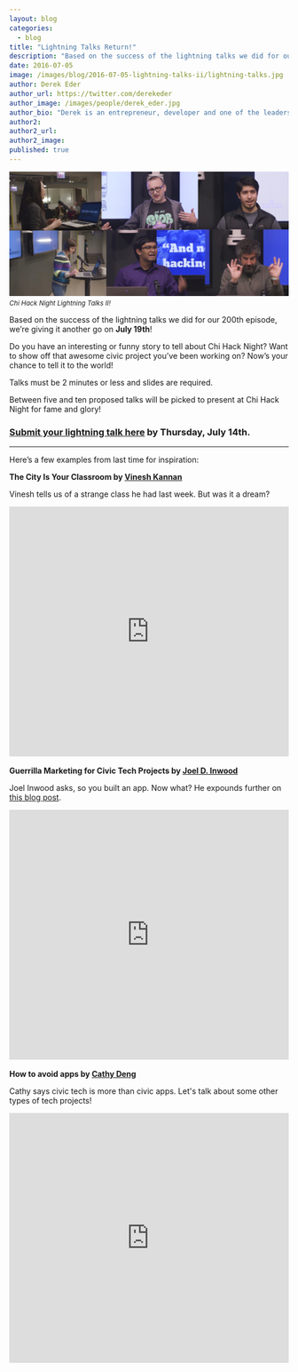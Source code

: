 ```yaml
---
layout: blog
categories: 
  - blog
title: "Lightning Talks Return!"
description: "Based on the success of the lightning talks we did for our 200th episode, we’re giving it another go on July 19th! Do you have an interesting or funny story to tell about Chi Hack Night? Want to show off that awesome civic project you’ve been working on? Now’s your chance to tell it to the world!"
date: 2016-07-05
image: /images/blog/2016-07-05-lightning-talks-ii/lightning-talks.jpg
author: Derek Eder
author_url: https://twitter.com/derekeder
author_image: /images/people/derek_eder.jpg
author_bio: "Derek is an entrepreneur, developer and one of the leaders of the civic technology community in Chicago. He is a co-founder and partner at DataMade — a company that tells stories and builds tools with data — and is the lead organizer for Chi Hack Night."
author2: 
author2_url: 
author2_image: 
published: true
---
```


<p class="text-center"><img src="/images/blog/2016-07-05-lightning-talks-ii/lightning-talks.jpg" alt="" class="img-thumbnail" /><br />

<small>
    <em>Chi Hack Night Lightning Talks II!</em>
</small>
</p>

Based on the success of the lightning talks we did for our 200th episode, we’re giving it another go on **July 19th**!

Do you have an interesting or funny story to tell about Chi Hack Night? Want to show off that awesome civic project you’ve been working on? Now’s your chance to tell it to the world!

Talks must be 2 minutes or less and slides are required.

Between five and ten proposed talks will be picked to present at Chi Hack Night for fame and glory!

### [Submit your lightning talk here](https://docs.google.com/forms/d/1Dlaxlw_vx689tWw1mLXDUEMHnZmO9YmeADv6_xWwLMk/viewform) by Thursday, July 14th.

---

Here’s a few examples from last time for inspiration:

**The City Is Your Classroom by [Vinesh Kannan](https://twitter.com/vineshgkannan)**

Vinesh tells us of a strange class he had last week. But was it a dream?

<p><iframe frameborder="0" height="450" src="https://www.youtube.com/embed/-Q9iAXpWxjA" width="100%"></iframe></p>

**Guerrilla Marketing for Civic Tech Projects by [Joel D. Inwood](https://twitter.com/joeldinwood)**

Joel Inwood asks, so you built an app. Now what? He expounds further on [this blog post](http://chihacknight.org/blog/2016/03/04/so-you-built-an-app-now-what-guerilla-marketing-protips-for-civic-tech-apps.html).

<p><iframe frameborder="0" height="450" src="https://www.youtube.com/embed/JlyVdTno3Mw" width="100%"></iframe></p>

**How to avoid apps by [Cathy Deng](https://twitter.com/cthydng)**

Cathy says civic tech is more than civic apps. Let's talk about some other types of tech projects!

<p><iframe frameborder="0" height="450" src="https://www.youtube.com/embed/19exy8rX5m8" width="100%"></iframe></p>

